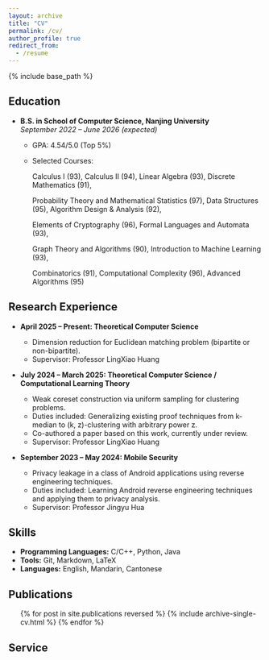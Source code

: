 ```yaml
---
layout: archive
title: "CV"
permalink: /cv/
author_profile: true
redirect_from:
  - /resume
---
```


<style>
.archive {
  font-family: 'Georgia', serif;
}
</style>

{% include base_path %}


## Education

* **B.S. in School of Computer Science, Nanjing University**  
  *September 2022 – June 2026 (expected)*
  - GPA: 4.54/5.0 (Top 5%)
  - Selected Courses:

    Calculus I (93), Calculus II (94), Linear Algebra (93), Discrete Mathematics (91),

    Probability Theory and Mathematical Statistics (97), Data Structures (95), Algorithm Design & Analysis (92),

    Elements of Cryptography (96), Formal Languages and Automata (93),

    Graph Theory and Algorithms (90), Introduction to Machine Learning (93),

    Combinatorics (91), Computational Complexity (96), Advanced Algorithms (95) 
  


## Research Experience

* **April 2025 – Present: Theoretical Computer Science**  
  * Dimension reduction for Euclidean matching problem (bipartite or non-bipartite).  
  * Supervisor: Professor LingXiao Huang

* **July 2024 – March 2025: Theoretical Computer Science / Computational Learning Theory**  
  * Weak coreset construction via uniform sampling for clustering problems.  
  * Duties included: Generalizing existing proof techniques from k-median to (k, z)-clustering with arbitrary power z.  
  * Co-authored a paper based on this work, currently under review.  
  * Supervisor: Professor LingXiao Huang

* **September 2023 – May 2024: Mobile Security**  
  * Privacy leakage in a class of Android applications using reverse engineering techniques.  
  * Duties included: Learning Android reverse engineering techniques and applying them to privacy analysis.  
  * Supervisor: Professor Jingyu Hua

## Skills

* **Programming Languages:** C/C++, Python, Java  
* **Tools:** Git, Markdown, LaTeX  
* **Languages:** English, Mandarin, Cantonese

## Publications

<ul>{% for post in site.publications reversed %}
  {% include archive-single-cv.html %}
{% endfor %}</ul>

## Service

<!-- Add your service experiences here -->

